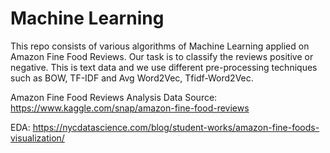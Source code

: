 # Machine Learning

This repo consists of various algorithms of Machine Learning applied on Amazon Fine Food Reviews.
Our task is to classify the reviews positive or negative.
This is text data and we use different pre-processing techniques such as BOW, TF-IDF and Avg Word2Vec, Tfidf-Word2Vec.

Amazon Fine Food Reviews Analysis
Data Source: https://www.kaggle.com/snap/amazon-fine-food-reviews 

EDA: https://nycdatascience.com/blog/student-works/amazon-fine-foods-visualization/
